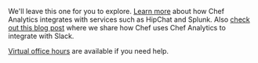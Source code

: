 We'll leave this one for you to explore. [Learn more](https://docs.chef.io/analytics.html#integrations) about how Chef Analytics integrates with services such as HipChat and Splunk. Also [check out this blog post](https://www.chef.io/blog/2015/07/24/chef-analytics-slack-awesome/) where we share how Chef uses Chef Analytics to integrate with Slack.

[Virtual office hours](https://www.chef.io/contact/office-hours-registration/) are available if you need help.
